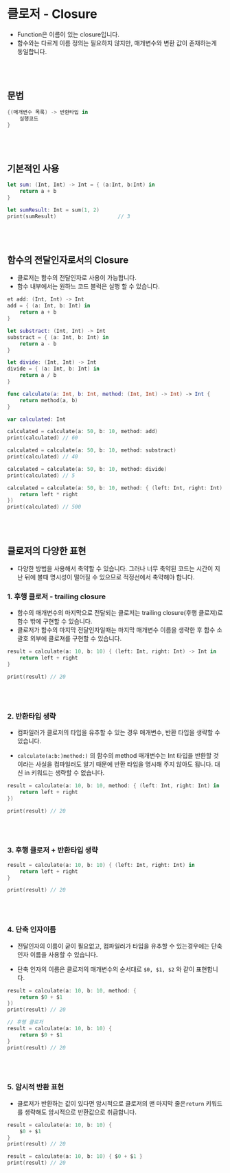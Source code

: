 # 클로저 - Closure

- Function은 이름이 있는 closure입니다.
- 함수와는 다르게 이름 정의는 필요하지 않지만, 매개변수와 변환 값이 존재하는게 동일합니다.

<br>

<br>

## 문법

```swift
{(매개변수 목록) -> 반환타입 in
    실행코드
}
```

<br>

<br>

## 기본적인 사용

```swift
let sum: (Int, Int) -> Int = { (a:Int, b:Int) in
    return a + b
}

let sumResult: Int = sum(1, 2)
print(sumResult)					// 3
```

<br>

<br>

## 함수의 전달인자로서의 Closure

- 클로저는 함수의 전달인자로 사용이 가능합니다.
- 함수 내부에서는 원하느 코드 블럭은 실행 할 수 있습니다.

```swift
et add: (Int, Int) -> Int
add = { (a: Int, b: Int) in
    return a + b
}

let substract: (Int, Int) -> Int
substract = { (a: Int, b: Int) in
    return a - b
}

let divide: (Int, Int) -> Int
divide = { (a: Int, b: Int) in
    return a / b
}

func calculate(a: Int, b: Int, method: (Int, Int) -> Int) -> Int {
    return method(a, b)
}

var calculated: Int

calculated = calculate(a: 50, b: 10, method: add)
print(calculated) // 60

calculated = calculate(a: 50, b: 10, method: substract)
print(calculated) // 40

calculated = calculate(a: 50, b: 10, method: divide)
print(calculated) // 5

calculated = calculate(a: 50, b: 10, method: { (left: Int, right: Int) -> Int in
    return left * right
})
print(calculated) // 500
```

<br>

<br>

## 클로저의 다양한 표현

- 다양한 방법을 사용해서 축약할 수 있습니다. 그러나 너무 축약된 코드는 시간이 지난 뒤에 볼때 명시성이 떨어질 수 있으므로 적정선에서 축약해야 합니다.

### 1. 후행 클로저 - trailing closure

- 함수의 매개변수의 마지막으로 전달되는 클로저는 trailing closure(후행 클로져)로 함수 밖에 구현할 수 있습니다.
- 클로저가 함수의 마지막 전달인자일때는 마지막 매개변수 이름을 생략한 후 함수 소괄호 외부에 클로져를 구현할 수 있습니다.

```swift
result = calculate(a: 10, b: 10) { (left: Int, right: Int) -> Int in
    return left + right
}

print(result) // 20
```

<br>

<br>

### 2. 반환타입 생략

- 컴파일러가 클로저의 타입을 유추할 수 있는 경우 매개변수, 반환 타입을 생략할 수 있습니다.

- `calculate(a:b:)method:)` 의 함수의 method 매개변수는 Int 타입을 반환할 것이라는 사실을 컴파일러도 알기 때문에 반환 타입을 명시해 주지 않아도 됩니다. 대신 in 키워드는 생략할 수 없습니다.

```swift
result = calculate(a: 10, b: 10, method: { (left: Int, right: Int) in
    return left + right
})

print(result) // 20
```

<br>

<br>

### 3. 후행 클로저 + 반환타입 생략

```swift
result = calculate(a: 10, b: 10) { (left: Int, right: Int) in
    return left + right
}

print(result) // 20
```

<br>

<br>

### 4. 단축 인자이름

- 전달인자의 이름이 굳이 필요없고, 컴파일러가 타입을 유추할 수 있는경우에는 단축 인자 이름을 사용할 수 있습니다.

- 단축 인자의 이름은 클로저의 매개변수의 순서대로 `$0, $1, $2` 와 같이 표현합니다.

```swift
result = calculate(a: 10, b: 10, method: {
    return $0 + $1
})
print(result) // 20

// 후행 클로저
result = calculate(a: 10, b: 10) {
    return $0 + $1
}
print(result) // 20
```

<br>

<br>

### 5. 암시적 반환 표현

- 클로저가 반환하는 값이 있다면 암시적으로 클로저의 맨 마지막 줄은`return` 키워드를 생략해도 암시적으로 반환값으로 취급합니다.

```swift
result = calculate(a: 10, b: 10) {
    $0 + $1
}
print(result) // 20

result = calculate(a: 10, b: 10) { $0 + $1 }
print(result) // 20
```

<br>

<br>

